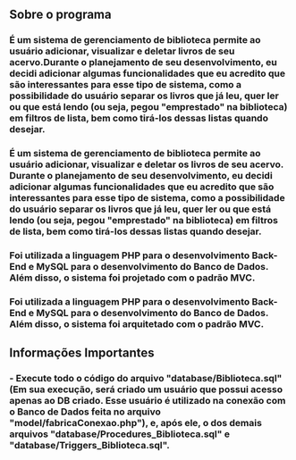 ## Sobre o programa

### É um sistema de gerenciamento de biblioteca permite ao usuário adicionar, visualizar e deletar livros de seu acervo.Durante o planejamento de seu desenvolvimento, eu decidi adicionar algumas funcionalidades que eu acredito que são interessantes para esse tipo de sistema, como a possibilidade do usuário separar os livros que já leu, quer ler ou que está lendo (ou seja, pegou "emprestado" na biblioteca) em filtros de lista, bem como tirá-los dessas listas quando desejar.
### É um sistema de gerenciamento de biblioteca permite ao usuário adicionar, visualizar e deletar os livros de seu acervo. Durante o planejamento de seu desenvolvimento, eu decidi adicionar algumas funcionalidades que eu acredito que são interessantes para esse tipo de sistema, como a possibilidade do usuário separar os livros que já leu, quer ler ou que está lendo (ou seja, pegou "emprestado" na biblioteca) em filtros de lista, bem como tirá-los dessas listas quando desejar.

### Foi utilizada a linguagem PHP para o desenvolvimento Back-End e MySQL para o desenvolvimento do Banco de Dados. Além disso, o sistema foi projetado com o padrão MVC.
### Foi utilizada a linguagem PHP para o desenvolvimento Back-End e MySQL para o desenvolvimento do Banco de Dados. Além disso, o sistema foi arquitetado com o padrão MVC.

## Informações Importantes
### - Execute todo o código do arquivo "database/Biblioteca.sql" (Em sua execução, será criado um usuário que possui acesso apenas ao DB criado. Esse usuário é utilizado na conexão com o Banco de Dados feita no arquivo "model/fabricaConexao.php"), e, após ele, o dos demais arquivos "database/Procedures_Biblioteca.sql" e "database/Triggers_Biblioteca.sql".